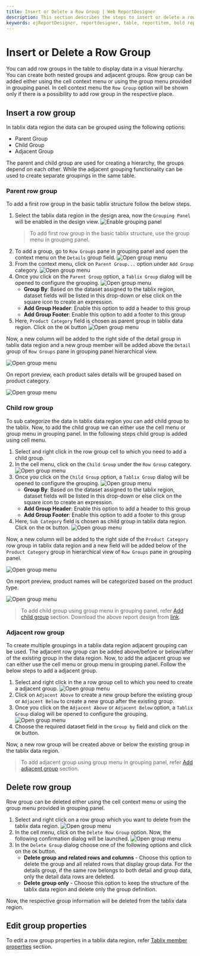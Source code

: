 ```yaml
---
title: Insert or Delete a Row Group | Web ReportDesigner
description: This section describes the steps to insert or delete a row group in table in the Bold Report Designer.
keywords: ejReportDesigner, reportdesigner, table, reportitem, bold reports, documentation, help, ej, user guide, demo, samples, bold reports, bold reporting
---
```


# Insert or Delete a Row Group

You can add row groups in the table to display data in a visual hierarchy. You can create both nested groups and adjacent groups. Row group can be added either using the cell context menu or using the group menu provided in grouping panel. In cell context menu the `Row Group` option will be shown only if there is a possibility to add row group in the respective place.

## Insert a row group

In tablix data region the data can be grouped using the following options:

* Parent Group
* Child Group
* Adjacent Group

The parent and child group are used for creating a hierarchy, the groups depend on each other. While the adjacent grouping functionality can be used to create separate groupings in the same table.

### Parent row group

To add a first row group in the basic tablix structure follow the below steps.

1. Select the tablix data region in the design area, now the `Grouping Panel` will be enabled in the design view.
![Enable grouping panel](/static/assets/on-premise/images/report-designer/report-items/tablix-insert-or-delete-group/select-tablix-data-region-in-design-area.png '#width=425px')
   > To add first row group in the basic tablix structure, use the group menu in grouping panel.
2. To add a  group, go to `Row Groups` pane in grouping panel and open the context menu on the `Details` group field.
![Open group menu](/static/assets/on-premise/images/report-designer/report-items/tablix-insert-or-delete-group/open-context-menu-in-details-group.png '#width=385px')
3. From the context menu, click on `Parent Group...` option under `Add Group` category.
![Open group menu](/static/assets/on-premise/images/report-designer/report-items/tablix-insert-or-delete-group/click-on-parent-group-option.png '#width=385px')
4. Once you click on the `Parent Group` option, a `Tablix Group` dialog will be opened to configure the grouping.
![Open group menu](/static/assets/on-premise/images/report-designer/report-items/tablix-insert-or-delete-group/tablix-group-dialog.png '#width=385px')
    * **Group By**: Based on the dataset assigned to the tablix region, dataset fields will be listed in this drop-down or else click on the square icon to create an expression.
    * **Add Group Header**: Enable this option to add a header to this group
    * **Add Group Footer**: Enable this option to add a footer to this group
5. Here, `Product Category` field is chosen as parent group in tablix data region. Click on the `OK` button
![Open group menu](/static/assets/on-premise/images/report-designer/report-items/tablix-insert-or-delete-group/assign-field-for-parent-group.png '#width=385px')

Now, a new column will be added to the right side of the detail group in tablix data region and a new group member will be added above the `Detail` group of `Row Groups` pane in grouping panel hierarchical view.

![Open group menu](/static/assets/on-premise/images/report-designer/report-items/tablix-insert-or-delete-group/add-parent-group-in-row-group.png '#width=410px')

On report preview, each product sales details will be grouped based on product category.

![Open group menu](/static/assets/on-premise/images/report-designer/report-items/tablix-insert-or-delete-group/row-group-output.png '#width=425px')

### Child row group

To sub categorize the data in tablix data region you can add child group to the tablix. Now, to add the child group we can either use the cell menu or group menu in grouping panel. In the following steps child group is added using cell menu.

1. Select and right click in the row group cell to which you need to add a child group.
2. In the cell menu, click on the `Child Group` under the `Row Group` category.
![Open group menu](/static/assets/on-premise/images/report-designer/report-items/tablix-insert-or-delete-group/open-cell-menu-to-add-child-group.png '#width=410px')
3. Once you click on the `Child Group` option, a `Tablix Group` dialog will be opened to configure the grouping.
![Open group menu](/static/assets/on-premise/images/report-designer/report-items/tablix-insert-or-delete-group/tablix-group-dialog.png '#width=355px')
    * **Group By**: Based on the dataset assigned to the tablix region, dataset fields will be listed in this drop-down or else click on the square icon to create an expression.
    * **Add Group Header**: Enable this option to add a header to this group
    * **Add Group Footer**: Enable this option to add a footer to this group
4. Here, `Sub Category` field is chosen as child group in tablix data region. Click on the `OK` button.
![Open group menu](/static/assets/on-premise/images/report-designer/report-items/tablix-insert-or-delete-group/assign-field-for-child-group.png '#width=385px')

Now, a new column will be added to the right side of the `Product Category` row group in tablix data region and a new field will be added below of the `Product Category` group in hierarchical view of `Row Groups` pane in grouping panel.

![Open group menu](/static/assets/on-premise/images/report-designer/report-items/tablix-insert-or-delete-group/add-child-group-in-row-group.png '#width=385px')

On report preview, product names will be categorized based on the product type.

![Open group menu](/static/assets/on-premise/images/report-designer/report-items/tablix-insert-or-delete-group/child-row-group-output.png '#width=425px')

> To add child group using group menu in grouping panel, refer [Add child group](./../../../report-items/tablix/grouping-panel/#add-child-group) section. Download the above report design from [link](https://github.com/boldreports/resources/tree/master/docs/report-designer/tablix/insert-or-delete-a-row-group-ssrs.rdl).

### Adjacent row group

To create multiple groupings in a tablix data region adjacent grouping can be used. The adjacent row group can be added above/before or below/after of the existing group in the data region. Now, to add the adjacent group we can either use the cell menu or group menu in grouping panel. Follow the below steps to add a adjacent group.

1. Select and right click in the a row group cell to which you need to create a adjacent group.
![Open group menu](/static/assets/on-premise/images/report-designer/report-items/tablix-insert-or-delete-group/open-adjacent-group-menu.png '#width=385px')
2. Click on `Adjacent Above` to create a new group before the existing group or `Adjacent Below` to create a new group after the existing group.
3. Once you click on the `Adjacent Above` or `Adjacent Below` option, a `Tablix Group` dialog will be opened to configure the grouping.
![Open group menu](/static/assets/on-premise/images/report-designer/report-items/tablix-insert-or-delete-group/tablix-group-dialog.png '#width=355px')
4. Choose the required dataset field in the `Group by` field and click on the `OK` button.

Now, a new row group will be created above or below the existing group in the tablix data region.

> To add adjacent group using group menu in grouping panel, refer [Add adjacent group](./../../../report-items/tablix/grouping-panel/#add-adjacent-group) section.

## Delete row group

Row group can be deleted either using the cell context menu or using the group menu provided in grouping panel.

1. Select and right click on a row group which you want to delete from the tablix data region.
![Open group menu](/static/assets/on-premise/images/report-designer/report-items/tablix-insert-or-delete-group/delete-row-group-menu.png '#width=385px')
2. In the cell menu, click on the `Delete Row Group` option. Now, the following confirmation dialog will be launched.
![Open group menu](/static/assets/on-premise/images/report-designer/report-items/tablix-insert-or-delete-group/delete-row-group-dialog.png '#width=355px')
3. In the `Delete Group` dialog choose one of the following options and click on the `OK` button.
    * **Delete group and related rows and columns** - Choose this option to delete the group and all related rows that display group data. For the details group, if the same row belongs to both detail and group data, only the detail data rows are deleted.
    * **Delete group only** - Choose this option to keep the structure of the tablix data region and delete only the group definition.

Now, the respective group information will be deleted from the tablix data region.

## Edit group properties

To edit a row group properties in a tablix data region, refer [Tablix member properties](./../../../report-items/tablix/grouping-panel/#group-member-properties) section.